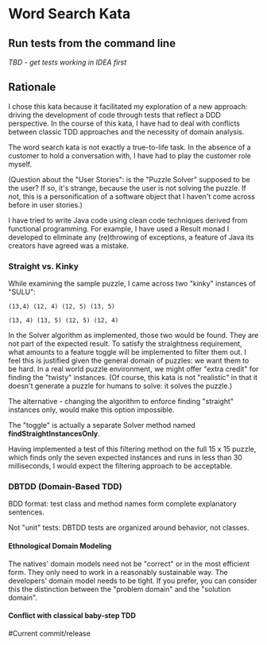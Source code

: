 # Word Search Kata

## Run tests from the command line

*TBD - get tests working in IDEA first*

## Rationale

I chose this kata because it facilitated my exploration of a new approach: 
driving the development of code through tests that reflect a DDD 
perspective. In the course of this kata, I have had to deal with conflicts 
between classic TDD approaches and the necessity of domain analysis.

The word search kata is not exactly a true-to-life task. In the absence of a 
customer to hold a conversation with, I have had to play the customer role 
myself. 

(Question about the "User Stories": is the "Puzzle Solver" supposed 
to be the user? If so, it's strange, because the user is not solving the 
puzzle. If not, this is a personification of a software object that I haven't
 come across before in user stories.)

I have tried to write Java code using clean code techniques derived from
 functional programming. For example, I have used a Result monad I developed 
 to eliminate any (re)throwing of exceptions, a feature of Java its creators 
 have agreed was a mistake.
 
### Straight vs. Kinky 
While examining the sample puzzle, I came across two  "kinky" instances of 
"SULU":

    (13,4) (12, 4) (12, 5) (13, 5)

    (13, 4) (13, 5) (12, 5) (12, 4)
    
In the Solver algorithm as implemented, those two would be found. They are not 
part of the expected result. To satisfy the straightness requirement, what 
amounts to a 
feature toggle will be implemented to filter them out. I feel this is 
justified given the general domain of puzzles: we want them to be hard. In a 
real world puzzle environment, we might offer "extra credit" for finding the 
"twisty" instances. (Of course, this kata is not "realistic" in that it 
doesn't generate a puzzle for humans to solve: it solves the puzzle.)

The alternative - changing the algorithm to enforce finding "straight" 
instances only, would make this option impossible. 

The "toggle" is actually a separate Solver method named 
**findStraightInstancesOnly**.

Having implemented a test of this filtering method on
 the full 15 x 15 puzzle, which finds only the seven expected instances and 
 runs in less than 30 milliseconds, I would expect the filtering approach to 
 be acceptable. 

### DBTDD (Domain-Based TDD)

BDD format: test class and method names form complete explanatory sentences.

Not "unit" tests: DBTDD tests are organized around behavior, not classes.

#### Ethnological Domain Modeling
The natives' domain models need not be "correct" or in the most efficient form. 
They only need to work in a reasonably sustainable way. The developers' domain 
model needs to be tight. If you prefer, you can consider this the distinction
 between the "problem domain" and the "solution domain".

#### Conflict with classical baby-step TDD

#Current commit/release

